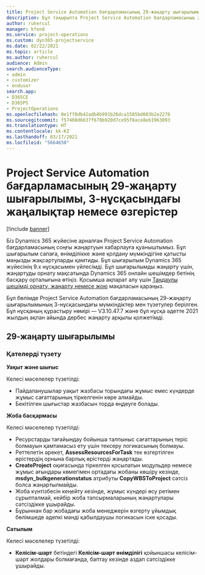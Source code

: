 ```yaml
---
title: Project Service Automation бағдарламасының 29-жаңарту шығарылымы, 3-нұсқасындағы жаңалықтар немесе өзгерістер
description: Бұл тақырыпта Project Service Automation бағдарламасының 29-жаңарту шығарылымының 3-нұсқасындағы қолжетімді мүмкіндіктер мен түзетулер берілген.
author: ruhercul
manager: kfend
ms.service: project-operations
ms.custom: dyn365-projectservice
ms.date: 02/22/2021
ms.topic: article
ms.author: ruhercul
audience: Admin
search.audienceType:
- admin
- customizer
- enduser
search.app:
- D365CE
- D365PS
- ProjectOperations
ms.openlocfilehash: 0e1ff0db42adb8b991b26dca1585bd603b2e2276
ms.sourcegitcommit: f57408d6637f670b920d7ce95f8ace8eb1963093
ms.translationtype: HT
ms.contentlocale: kk-KZ
ms.lasthandoff: 03/17/2021
ms.locfileid: "5664650"
---
```

# <a name="whats-new-or-changed-in-project-service-automation-update-release-29-v3"></a>Project Service Automation бағдарламасының 29-жаңарту шығарылымы, 3-нұсқасындағы жаңалықтар немесе өзгерістер

[!include [banner](../includes/psa-now-project-operations.md)]

Біз Dynamics 365 жүйесіне арналған Project Service Automation бағдарламасының соңғы жаңартуын хабарлауға қуаныштымыз. Бұл шығарылым сапаға, өнімділікке және қолдану мүмкіндігіне қатысты маңызды жақсартуларды қамтиды. Бұл шығарылым Dynamics 365 жүйесінің 9.x нұсқасымен үйлесімді. Бұл шығарылымды жаңарту үшін, жаңартуды орнату мақсатында Dynamics 365 онлайн шешімдер бетінің басқару орталығына өтіңіз. Қосымша ақпарат алу үшін [Таңдаулы шешімді орнату, жаңарту немесе жою](https://docs.microsoft.com/power-platform/admin/install-remove-preferred-solution) мақаласын қараңыз.

Бұл бөлімде Project Service Automation бағдарламасының 29-жаңарту шығарылымының 3-нұсқасындағы мүмкіндіктер мен түзетулер берілген. Бұл нұсқаның құрастыру нөмірі — V3.10.47.7 және бұл нұсқа әдетте 2021 жылдың ақпан айында дербес жаңарту арқылы қолжетімді.

## <a name="update-release-29"></a>29-жаңарту шығарылымы

### <a name="bug-fixes"></a>Қателерді түзету

**Уақыт және шығыс**

Келесі мәселелер түзетілді:

- Пайдаланушылар уақыт жазбасы торындағы жұмыс емес күндерде жұмыс сағаттарының тіркелгенін көре алмайды.
- Бекітілген шығыстар жазбасын торда өңдеуге болады.

**Жоба басқармасы**

Келесі мәселелер түзетілді:

- Ресурстарды тағайындау бойынша талпыныс сағаттарының теріс болмауын қамтамасыз ету үшін тексеру логикасының болмауы.
- Реттелетін әрекет, **AssessResourcesForTask** тек өзгертілген өрістердің орнына барлық өрістерді жаңартады.
- **CreateProject** оқиғасында тіркелген қосылатын модульдер немесе жұмыс ағындары көмегімен ортадағы жобаны көшіру кезінде, **msdyn_bulkgenerationstatus** атрибуты **CopyWBSToProject** сәтсіз болса жаңартылмайды.
- Жоба күнтізбесін кеңейту кезінде, жұмыс күндері өсу ретімен сұрыпталмай, кейбір жоба тапсырмаларының жаңартулары сәтсіздікке ұшырайды.
- Бұрыннан бар жобадағы жоба менеджерін өзгерту ұйымдық бөлімшеде әдепкі мәнді қабылдаушы логикасын іске қосады.

**Сатылым**

Келесі мәселелер түзетілді:

- **Келісім-шарт** бетіндегі **Келісім-шарт өнімділігі** қойыншасы келісім-шарт жолдары болмағанда, баптау кезінде аздап сәтсіздікке ұшырайды.
